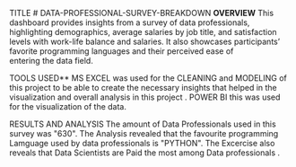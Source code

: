 TITLE # DATA-PROFESSIONAL-SURVEY-BREAKDOWN
**OVERVIEW**
This dashboard provides insights from a survey of data professionals, highlighting demographics, average salaries by job title, and satisfaction levels with work-life balance and salaries. It also showcases participants’ favorite programming languages and their perceived ease of entering the data field.

TOOLS USED**
MS EXCEL was used for the CLEANING and MODELING of this project to be able to create the necessary insights that helped in the visualization and overall analysis in this project .
POWER BI this was used for the visualization of the data.

RESULTS AND ANALYSIS
The amount of Data Professionals used in this survey was "630".
The Analysis revealed that the favourite programming Lamguage used by data professionals is "PYTHON".
The Excercise also reveals that Data Scientists are Paid the most among Data professionals .
